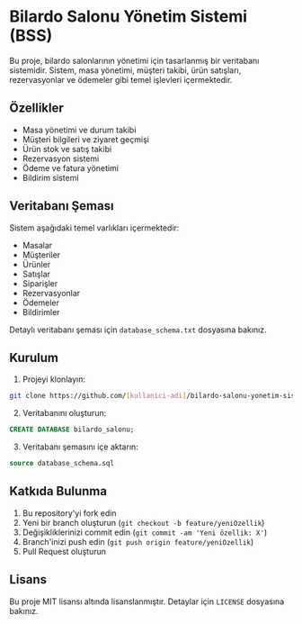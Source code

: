 # Bilardo Salonu Yönetim Sistemi (BSS)

Bu proje, bilardo salonlarının yönetimi için tasarlanmış bir veritabanı sistemidir. Sistem, masa yönetimi, müşteri takibi, ürün satışları, rezervasyonlar ve ödemeler gibi temel işlevleri içermektedir.

## Özellikler

- Masa yönetimi ve durum takibi
- Müşteri bilgileri ve ziyaret geçmişi
- Ürün stok ve satış takibi
- Rezervasyon sistemi
- Ödeme ve fatura yönetimi
- Bildirim sistemi

## Veritabanı Şeması

Sistem aşağıdaki temel varlıkları içermektedir:

- Masalar
- Müşteriler
- Ürünler
- Satışlar
- Siparişler
- Rezervasyonlar
- Ödemeler
- Bildirimler

Detaylı veritabanı şeması için `database_schema.txt` dosyasına bakınız.

## Kurulum

1. Projeyi klonlayın:
```bash
git clone https://github.com/[kullanici-adi]/bilardo-salonu-yonetim-sistemi.git
```

2. Veritabanını oluşturun:
```sql
CREATE DATABASE bilardo_salonu;
```

3. Veritabanı şemasını içe aktarın:
```sql
source database_schema.sql
```

## Katkıda Bulunma

1. Bu repository'yi fork edin
2. Yeni bir branch oluşturun (`git checkout -b feature/yeniOzellik`)
3. Değişikliklerinizi commit edin (`git commit -am 'Yeni özellik: X'`)
4. Branch'inizi push edin (`git push origin feature/yeniOzellik`)
5. Pull Request oluşturun

## Lisans

Bu proje MIT lisansı altında lisanslanmıştır. Detaylar için `LICENSE` dosyasına bakınız. 